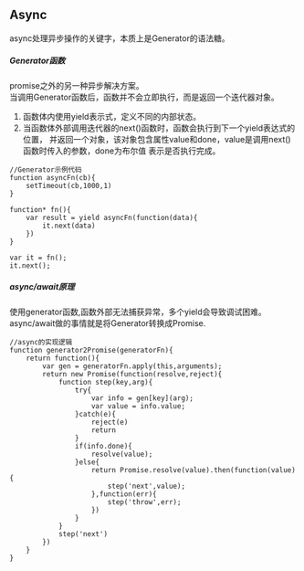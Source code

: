 ## Async
async处理异步操作的关键字，本质上是Generator的语法糖。  

##### Generator函数
promise之外的另一种异步解决方案。  
当调用Generator函数后，函数并不会立即执行，而是返回一个迭代器对象。  
1. 函数体内使用yield表示式，定义不同的内部状态。  
2. 当函数体外部调用迭代器的next()函数时，函数会执行到下一个yield表达式的位置，
并返回一个对象，该对象包含属性value和done，value是调用next()函数时传入的参数，done为布尔值
表示是否执行完成。  

```
//Generator示例代码
function asyncFn(cb){
    setTimeout(cb,1000,1)
}

function* fn(){
    var result = yield asyncFn(function(data){
        it.next(data)
    })
}

var it = fn();
it.next();

```

##### async/await原理
使用generator函数,函数外部无法捕获异常，多个yield会导致调试困难。   
async/await做的事情就是将Generator转换成Promise.   
```
//async的实现逻辑
function generator2Promise(generatorFn){
    return function(){
        var gen = generatorFn.apply(this,arguments);
        return new Promise(function(resolve,reject){
            function step(key,arg){
                try{
                    var info = gen[key](arg);
                    var value = info.value;
                }catch(e){
                    reject(e)
                    return
                }
                if(info.done){
                    resolve(value);
                }else{
                    return Promise.resolve(value).then(function(value){
                        step('next',value);
                    },function(err){
                        step('throw',err);
                    })
                }
            }
            step('next')
        })
    }
}
```
